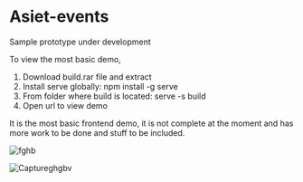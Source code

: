 # Asiet-events
Sample prototype under development

To view the most basic demo,
1. Download build.rar file and extract
2. Install serve globally: npm install -g serve
3. From folder where build is located: serve -s build
4. Open url to view demo

It is the most basic frontend demo, it is not complete at the moment and has more work to be done and stuff to be included.

![fghb](https://github.com/user-attachments/assets/4f1de087-4c5c-4f16-bbf2-dfa110a0811f)

![Captureghgbv](https://github.com/user-attachments/assets/7a6485ca-36fc-409c-af43-e75e33ea0f70)

